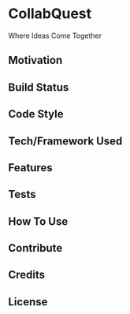 # CollabQuest
Where Ideas Come Together 

## Motivation 

## Build Status

## Code Style

## Tech/Framework Used 

## Features 

## Tests

## How To Use

## Contribute 

## Credits 

## License 
